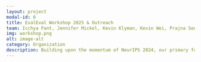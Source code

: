 ```yaml
---
layout: project
modal-id: 6
title: EvalEval Workshop 2025 & Outreach
team: Icchya Pant, Jennifer Mickel, Kevin Klyman, Kevin Wei, Prajna Soni
img: workshop.png
alt: image-alt
category: Organization
description: Building upon the momentum of NeurIPS 2024, our primary focus is to strategically plan our engagement with a major annual academic venue, likely NeurIPS, to showcase high-quality research and technical contributions. In parallel, we aim to cultivate a QueerInAI-esque presence at other relevant venues by organizing social events and short talks to broaden our reach and foster community engagement. Complementing these outreach efforts, we will also pursue active research engagements and develop centralised resources to support our community.
---
```

